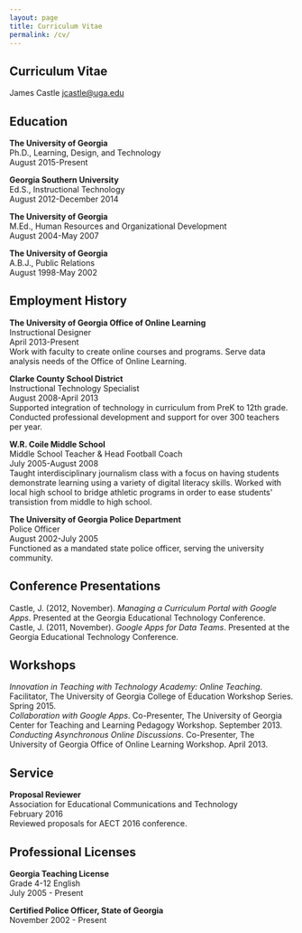 ```yaml
---
layout: page
title: Curriculum Vitae
permalink: /cv/
---
```


## Curriculum Vitae

James Castle 
jcastle@uga.edu

## Education

**The University of Georgia**  
Ph.D., Learning, Design, and Technology  
August 2015-Present

**Georgia Southern University**  
Ed.S., Instructional Technology  
August 2012-December 2014

**The University of Georgia**  
M.Ed., Human Resources and Organizational Development  
August 2004-May 2007

**The University of Georgia**  
A.B.J., Public Relations  
August 1998-May 2002

## Employment History

**The University of Georgia Office of Online Learning**  
Instructional Designer  
April 2013-Present  
Work with faculty to create online courses and programs. Serve data analysis needs of the Office of Online Learning.

**Clarke County School District**  
Instructional Technology Specialist  
August 2008-April 2013  
Supported integration of technology in curriculum from PreK to 12th grade. Conducted professional development and support for over 300 teachers per year.

**W.R. Coile Middle School**  
Middle School Teacher & Head Football Coach  
July 2005-August 2008  
Taught interdisciplinary journalism class with a focus on having students demonstrate learning using a variety of digital literacy skills. Worked with local high school to bridge athletic programs in order to ease students' transistion from middle to high school.

**The University of Georgia Police Department**  
Police Officer  
August 2002-July 2005  
Functioned as a mandated state police officer, serving the university community.

## Conference Presentations

Castle, J. (2012, November). *Managing a Curriculum Portal with Google Apps*. Presented at the Georgia Educational Technology Conference.  
Castle, J. (2011, November). *Google Apps for Data Teams*. Presented at the Georgia Educational Technology Conference.

## Workshops
*Innovation in Teaching with Technology Academy: Online Teaching*. Facilitator, The University of Georgia College of Education Workshop Series. Spring 2015.  
*Collaboration with Google Apps*. Co-Presenter, The University of Georgia Center for Teaching and Learning Pedagogy Workshop. September 2013.  
*Conducting Asynchronous Online Discussions*. Co-Presenter, The University of Georgia Office of Online Learning Workshop. April 2013.

## Service

**Proposal Reviewer**  
Association for Educational Communications and Technology  
February 2016  
Reviewed proposals for AECT 2016 conference.

## Professional Licenses

**Georgia Teaching License**  
Grade 4-12 English  
July 2005 - Present

**Certified Police Officer, State of Georgia**  
November 2002 - Present
